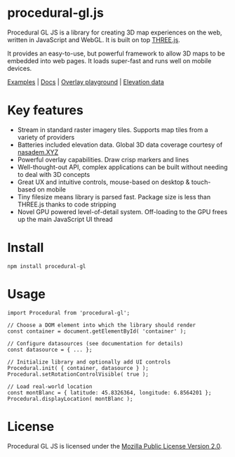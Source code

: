 procedural-gl.js
================

Procedural GL JS is a library for creating 3D map experiences on the web, written in JavaScript and WebGL. It is built on top [THREE.js](https://github.com/mrdoob/three.js).

It provides an easy-to-use, but powerful framework to allow 3D maps to be embedded into web pages. It loads super-fast and runs well on mobile devices.

[Examples](https://www.procedural.eu) | [Docs](https://www.procedural.eu) | [Overlay playground](https://www.procedural.eu) | [Elevation data](https://www.nasadem.xyz)

Key features
============

- Stream in standard raster imagery tiles. Supports map tiles from a variety of providers
- Batteries included elevation data. Global 3D data coverage courtesy of [nasadem.XYZ](https://www.nasadem.xyz)
- Powerful overlay capabilities. Draw crisp markers and lines
- Well-thought-out API, complex applications can be built without needing to deal with 3D concepts
- Great UX and intuitive controls, mouse-based on desktop & touch-based on mobile
- Tiny filesize means library is parsed fast. Package size is less than THREE.js thanks to code stripping
- Novel GPU powered level-of-detail system. Off-loading to the GPU frees up the main JavaScript UI thread

Install
=======

    npm install procedural-gl

Usage
=====

    import Procedural from 'procedural-gl';
 
    // Choose a DOM element into which the library should render
    const container = document.getElementById( 'container' );
 
    // Configure datasources (see documentation for details)
    const datasource = { ... };
 
    // Initialize library and optionally add UI controls
    Procedural.init( { container, datasource } );
    Procedural.setRotationControlVisible( true );
 
    // Load real-world location
    const montBlanc = { latitude: 45.8326364, longitude: 6.8564201 };
    Procedural.displayLocation( montBlanc );


License
=======

Procedural GL JS is licensed under the [Mozilla Public License Version 2.0](https://www.mozilla.org/en-US/MPL/2.0/).
